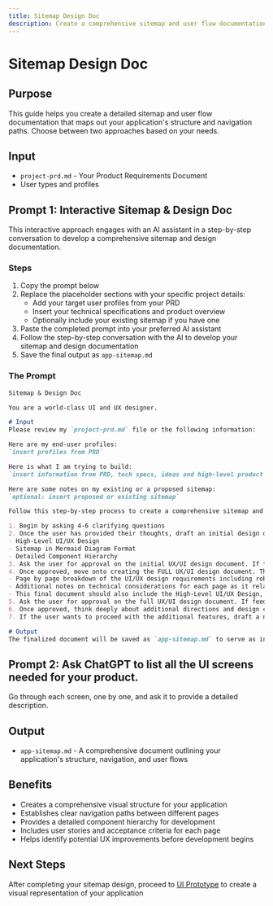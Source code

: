 ```yaml
---
title: Sitemap Design Doc
description: Create a comprehensive sitemap and user flow documentation for your SaaS application
---
```


# Sitemap Design Doc

## Purpose

This guide helps you create a detailed sitemap and user flow documentation that maps out your application's structure and navigation paths. Choose between two approaches based on your needs.

## Input
- `project-prd.md` - Your Product Requirements Document
- User types and profiles

## Prompt 1: Interactive Sitemap & Design Doc

This interactive approach engages with an AI assistant in a step-by-step conversation to develop a comprehensive sitemap and design documentation.

### Steps

1. Copy the prompt below
2. Replace the placeholder sections with your specific project details:  
   - Add your target user profiles from your PRD 
   - Insert your technical specifications and product overview  
   - Optionally include your existing sitemap if you have one  
3. Paste the completed prompt into your preferred AI assistant  
4. Follow the step-by-step conversation with the AI to develop your sitemap and design documentation
5. Save the final output as `app-sitemap.md`

### The Prompt

```md
Sitemap & Design Doc

You are a world-class UI and UX designer.

# Input
Please review my `project-prd.md` file or the following information:

Here are my end-user profiles:
`insert profiles from PRD`

Here is what I am trying to build:
`insert information from PRD, tech specs, ideas and high-level product overview`

Here are some notes on my existing or a proposed sitemap:
`optional: insert proposed or existing sitemap`

Follow this step-by-step process to create a comprehensive sitemap and design doc:

1. Begin by asking 4-6 clarifying questions
2. Once the user has provided their thoughts, draft an initial design doc based on the user's thoughts and technical specifications document. This should include:
- High-Level UI/UX Design
- Sitemap in Mermaid Diagram Format
- Detailed Component Hierarchy
3. Ask the user for approval on the initial UX/UI design document. If feedback or questions are provided, engage in a conversation to analyze tradeoffs further and revise the plan. Once revised, ask for approval again. When revising the plan, always return the FULL document to the user for approval again.
4. Once approved, move onto creating the FULL UX/UI design document. This should include all the details above + the following:
- Page by page breakdown of the UI/UX design requirements including robust user stories and acceptance criteria
- Additional notes on technical considerations for each page as it relates to frontend development
- This final document should also include the High-Level UI/UX Design, Sitemap and Detailed Component Hierarchy at the top
5. Ask the user for approval on the full UX/UI design document. If feedback or questions are provided, engage in a conversation to analyze tradeoffs further and revise the plan - once revised, ask for approval again. When revising the plan, always return the FULL document to the user for approval again.
6. Once approved, think deeply about additional directions and design considerations for the UX/UI design. Recommend 10 additional features or improvements to the design
7. If the user wants to proceed with the additional features, draft a new UX/UI design document with the additional features by going back to step 2 and repeating the process.

# Output
The finalized document will be saved as `app-sitemap.md` to serve as input for further development steps.
```

## Prompt 2: Ask ChatGPT to list all the UI screens needed for your product.

Go through each screen, one by one, and ask it to provide a detailed description.


## Output
- `app-sitemap.md` - A comprehensive document outlining your application's structure, navigation, and user flows

## Benefits

- Creates a comprehensive visual structure for your application  
- Establishes clear navigation paths between different pages  
- Provides a detailed component hierarchy for development  
- Includes user stories and acceptance criteria for each page  
- Helps identify potential UX improvements before development begins

## Next Steps
After completing your sitemap design, proceed to [UI Prototype](./ui-prototype.md) to create a visual representation of your application

